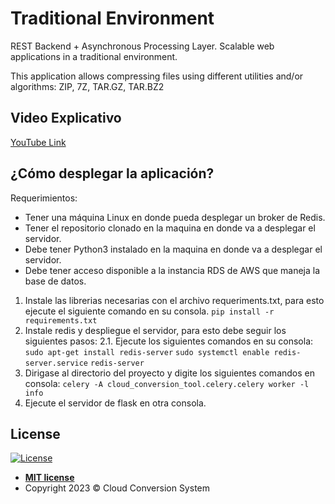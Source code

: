 # Traditional Environment

REST Backend + Asynchronous Processing Layer. Scalable web applications in a traditional environment.

This application allows compressing files using different utilities and/or algorithms: ZIP, 7Z, TAR.GZ, TAR.BZ2

## Video Explicativo

[YouTube Link](https://youtu.be/ej0_3Xr8v3E)

## ¿Cómo desplegar la aplicación?

Requerimientos:
* Tener una máquina Linux en donde pueda desplegar un broker de Redis.
* Tener el repositorio clonado en la maquina en donde va a desplegar el servidor.
* Debe tener Python3 instalado en la maquina en donde va a desplegar el servidor.
* Debe tener acceso disponible a la instancia RDS de AWS que maneja la base de datos.

1. Instale las librerias necesarias con el archivo requeriments.txt, para esto ejecute el siguiente comando en su consola.
```pip install -r requirements.txt```
2. Instale redis y despliegue el servidor, para esto debe seguir los siguientes pasos:
2.1. Ejecute los siguientes comandos en su consola:
```sudo apt-get install redis-server```
```sudo systemctl enable redis-server.service```
```redis-server```
3. Dirigase al directorio del proyecto y digite los siguientes comandos en consola:
```celery -A cloud_conversion_tool.celery.celery worker -l info```
4. Ejecute el servidor de flask en otra consola.

## License

[![License](http://img.shields.io/:license-mit-blue.svg?style=flat-square)](http://badges.mit-license.org)

- **[MIT license](LICENSE)**
- Copyright 2023 © Cloud Conversion System
